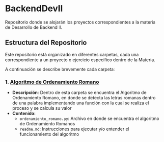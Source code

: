 # BackendDevII

Repositorio donde se alojarán los proyectos correspondientes a la materia de Desarrollo de Backend II.

## Estructura del Repositorio

Este repositorio está organizado en diferentes carpetas, cada una correspondiente a un proyecto o ejercicio específico dentro de la Materia. 

A continuación se describe brevemente cada carpeta:

### 1. [**Algoritmo de Ordenamiento Romano**](https://github.com/XPFLASH/BackendDevII/tree/main/Algoritmo_Ord_Romano)
   - **Descripción**: Dentro de esta carpeta se encuentra el Algoritmo de Ordenamiento Romano, en donde se detecta las letras romanas dentro de una palabra implementando una función con la cual se realiza el proceso y se calcula su valor
   - **Contenido**:
     - `ordenamiento_romano.py`: Archivo en donde se encuentra el algoritmo de Ordenamiento Romanos
     - `readme.md`: Instrucciones para ejecutar y/o entender el funcionamiento del algoritmo
